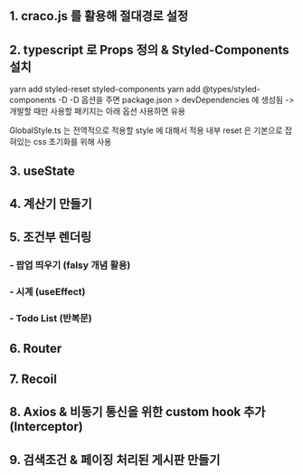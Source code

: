 ## 1. craco.js 를 활용해 절대경로 설정

## 2. typescript 로 Props 정의 & Styled-Components 설치

yarn add styled-reset styled-components
yarn add @types/styled-components -D
-D 옵션을 주면 package.json > devDependencies 에 생성됨 -> 개발할 때만 사용할 패키지는 아래 옵션 사용하면 유용

GlobalStyle.ts 는 전역적으로 적용할 style 에 대해서 적용
내부 reset 은 기본으로 잡혀있는 css 초기화를 위해 사용

## 3. useState

## 4. 계산기 만들기

## 5. 조건부 렌더링

### - 팝업 띄우기 (falsy 개념 활용)

### - 시계 (useEffect)

### - Todo List (반복문)

## 6. Router

## 7. Recoil

## 8. Axios & 비동기 통신을 위한 custom hook 추가(Interceptor)

## 9. 검색조건 & 페이징 처리된 게시판 만들기
